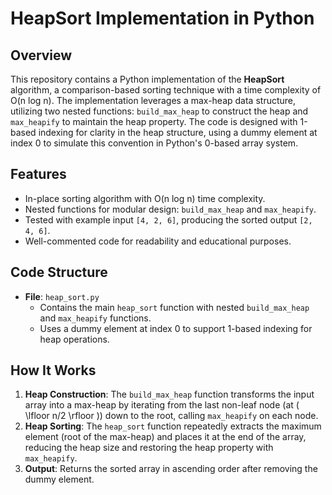 # HeapSort Implementation in Python

## Overview
This repository contains a Python implementation of the **HeapSort** algorithm, a comparison-based sorting technique with a time complexity of O(n log n). The implementation leverages a max-heap data structure, utilizing two nested functions: `build_max_heap` to construct the heap and `max_heapify` to maintain the heap property. The code is designed with 1-based indexing for clarity in the heap structure, using a dummy element at index 0 to simulate this convention in Python's 0-based array system.

## Features
- In-place sorting algorithm with O(n log n) time complexity.
- Nested functions for modular design: `build_max_heap` and `max_heapify`.
- Tested with example input `[4, 2, 6]`, producing the sorted output `[2, 4, 6]`.
- Well-commented code for readability and educational purposes.

## Code Structure
- **File**: `heap_sort.py`
  - Contains the main `heap_sort` function with nested `build_max_heap` and `max_heapify` functions.
  - Uses a dummy element at index 0 to support 1-based indexing for heap operations.

## How It Works
1. **Heap Construction**: The `build_max_heap` function transforms the input array into a max-heap by iterating from the last non-leaf node (at \( \lfloor n/2 \rfloor \)) down to the root, calling `max_heapify` on each node.
2. **Heap Sorting**: The `heap_sort` function repeatedly extracts the maximum element (root of the max-heap) and places it at the end of the array, reducing the heap size and restoring the heap property with `max_heapify`.
3. **Output**: Returns the sorted array in ascending order after removing the dummy element.
